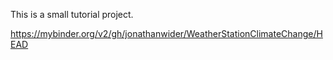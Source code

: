 This is a small tutorial project.

https://mybinder.org/v2/gh/jonathanwider/WeatherStationClimateChange/HEAD
